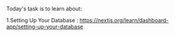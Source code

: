 Today's task is to learn about:

1.Setting Up Your Database : https://nextjs.org/learn/dashboard-app/setting-up-your-database